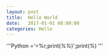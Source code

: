 ```yaml
---
layout: post
title:  Hello World
date:   2017-01-01 08:00:00
categories: Hello
---
```


'''Python
_='_=%r;print(_%%_)';print(_%_)
'''